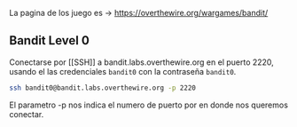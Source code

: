 La pagina de los juego es -> https://overthewire.org/wargames/bandit/

## Bandit Level 0
Conectarse por [[SSH]] a bandit.labs.overthewire.org en el puerto 2220, usando el las credenciales `bandit0` con la contraseña `bandit0`. 

```bash
ssh bandit0@bandit.labs.overthewire.org -p 2220
```

El parametro -p nos indica el numero de puerto por en donde nos queremos conectar.